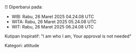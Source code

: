 ⏰ Diperbarui pada:
- WIB: Rabu, 26 Maret 2025 04.24.08 UTC
- WITA: Rabu, 26 Maret 2025 05.24.08 UTC
- WIT: Rabu, 26 Maret 2025 06.24.08 UTC

Kutipan Inspiratif:
"I am who I am, Your approval is not needed"


Kategori: attitude


